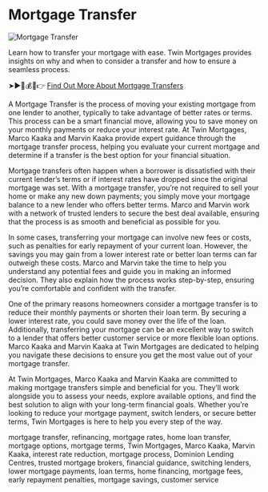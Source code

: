 # Mortgage Transfer

![Mortgage Transfer](https://twinmortgages.com/wp-content/uploads/2025/01/Mortgage-Transfer.jpg)

Learn how to transfer your mortgage with ease. Twin Mortgages provides insights on why and when to consider a transfer and how to ensure a seamless process.

➤►🔄💰📄👉 [Find Out More About Mortgage Transfers](https://twinmortgages.com/services/mortgage-transfer/)

A Mortgage Transfer is the process of moving your existing mortgage from one lender to another, typically to take advantage of better rates or terms. This process can be a smart financial move, allowing you to save money on your monthly payments or reduce your interest rate. At Twin Mortgages, Marco Kaaka and Marvin Kaaka provide expert guidance through the mortgage transfer process, helping you evaluate your current mortgage and determine if a transfer is the best option for your financial situation.

Mortgage transfers often happen when a borrower is dissatisfied with their current lender’s terms or if interest rates have dropped since the original mortgage was set. With a mortgage transfer, you’re not required to sell your home or make any new down payments; you simply move your mortgage balance to a new lender who offers better terms. Marco and Marvin work with a network of trusted lenders to secure the best deal available, ensuring that the process is as smooth and beneficial as possible for you.

In some cases, transferring your mortgage can involve new fees or costs, such as penalties for early repayment of your current loan. However, the savings you may gain from a lower interest rate or better loan terms can far outweigh these costs. Marco and Marvin take the time to help you understand any potential fees and guide you in making an informed decision. They also explain how the process works step-by-step, ensuring you’re comfortable and confident with the transfer.

One of the primary reasons homeowners consider a mortgage transfer is to reduce their monthly payments or shorten their loan term. By securing a lower interest rate, you could save money over the life of the loan. Additionally, transferring your mortgage can be an excellent way to switch to a lender that offers better customer service or more flexible loan options. Marco Kaaka and Marvin Kaaka at Twin Mortgages are dedicated to helping you navigate these decisions to ensure you get the most value out of your mortgage transfer.

At Twin Mortgages, Marco Kaaka and Marvin Kaaka are committed to making mortgage transfers simple and beneficial for you. They’ll work alongside you to assess your needs, explore available options, and find the best solution to align with your long-term financial goals. Whether you’re looking to reduce your mortgage payment, switch lenders, or secure better terms, Twin Mortgages is here to help you every step of the way.

mortgage transfer, refinancing, mortgage rates, home loan transfer, mortgage options, mortgage terms, Twin Mortgages, Marco Kaaka, Marvin Kaaka, interest rate reduction, mortgage process, Dominion Lending Centres, trusted mortgage brokers, financial guidance, switching lenders, lower mortgage payments, loan terms, home financing, mortgage fees, early repayment penalties, mortgage savings, customer service
